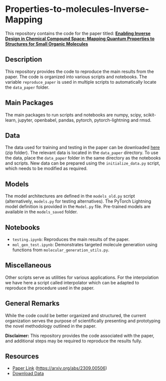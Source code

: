 # Properties-to-molecules-Inverse-Mapping

This repository contains the code for the paper titled: [**Enabling Inverse Design in Chemical Compound Space: Mapping Quantum Properties to Structures for Small Organic Molecules**](https://arxiv.org/abs/2309.00506)

## Description

This repository provides the code to reproduce the main results from the paper. The code is organized into various scripts and notebooks. The variable `reproduce_paper` is used in multiple scripts to automatically locate the `data_paper` folder.

## Main Packages

The main packages to run scripts and notebooks are numpy, scipy, scikit-learn, jupyter, openbabel, pandas, pytorch, pytorch-lightning and rmsd.

## Data

The data used for training and testing in the paper can be downloaded [here](https://drive.google.com/file/d/19r1UIPgTiZCVxR-o2u-EYe-H-puyggSn/view?usp=sharing) (zip folder). The relevant data is located in the `data_paper` directory. To use the data, place the `data_paper` folder in the same directory as the notebooks and scripts. New data can be prepared using the `initialize_data.py` script, which needs to be modified as required.

## Models

The model architectures are defined in the `models_old.py` script (alternatively, `models.py` for testing alternatives). The PyTorch Lightning model definition is provided in the `Model.py` file. Pre-trained models are available in the `models_saved` folder.

## Notebooks

- `testing.ipynb`: Reproduces the main results of the paper.
- `mol_gen_test.ipynb`: Demonstrates targeted molecule generation using functions from `molecular_generation_utils.py`.

## Miscellaneous

Other scripts serve as utilities for various applications. For the interpolation we have here a script called interpolator which can be adapted to reproduce the procedure used in the paper.

## General Remarks

While the code could be better organized and structured, the current organization serves the purpose of scientifically presenting and prototyping the novel methodology outlined in the paper.

**Disclaimer:** This repository provides the code associated with the paper, and additional steps may be required to reproduce the results fully.

## Resources

- [Paper Link](#) (https://arxiv.org/abs/2309.00506)
- [Download Data](https://drive.google.com/file/d/19r1UIPgTiZCVxR-o2u-EYe-H-puyggSn/view?usp=sharing)
